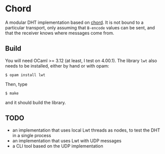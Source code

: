 # Chord

A modular DHT implementation based on
[chord](http://en.wikipedia.org/wiki/Chord_%28peer-to-peer%29). It is
not bound to a particular transport, only assuming that `B-encode` values
can be sent, and that the receiver knows where messages come from.

## Build

You will need OCaml >= 3.12 (at least, I test on 4.00.1). The library
`lwt` also needs to be installed, either by hand or with opam:

    $ opam install lwt

Then, type

    $ make

and it should build the library.

## TODO

- an implementation that uses local Lwt threads as nodes, to test the DHT
    in a single process
- an implementation that uses Lwt with UDP messages
- a CLI tool based on the UDP implementation
